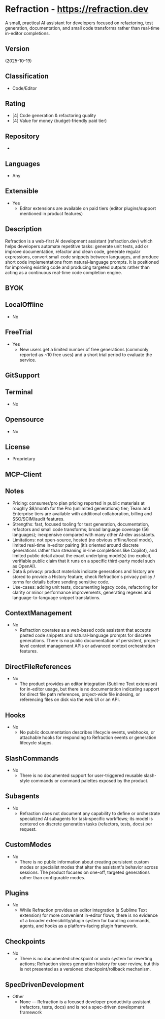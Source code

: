 # Refraction - https://refraction.dev
A small, practical AI assistant for developers focused on refactoring, test generation, documentation, and small code transforms rather than real-time in-editor completions.

## Version
(2025-10-19)

## Classification 
- Code/Editor

## Rating
- [4] Code generation & refactoring quality
- [4] Value for money (budget-friendly paid tier)

## Repository
- 

## Languages
- Any

## Extensible
- Yes
  - Editor extensions are available on paid tiers (editor plugins/support mentioned in product features)

## Description
Refraction is a web-first AI development assistant (refraction.dev) which helps developers automate repetitive tasks: generate unit tests, add or improve documentation, refactor and clean code, generate regular expressions, convert small code snippets between languages, and produce short code implementations from natural-language prompts. It is positioned for improving existing code and producing targeted outputs rather than acting as a continuous real-time code completion engine.

## BYOK

## LocalOffline
- No

## FreeTrial
- Yes
  - New users get a limited number of free generations (commonly reported as ~10 free uses) and a short trial period to evaluate the service.

## GitSupport

## Terminal
- No

## Opensource
- No

## License
- Proprietary
  
## MCP-Client

## Notes
- Pricing: consumer/pro plan pricing reported in public materials at roughly $8/month for the Pro (unlimited generations) tier; Team and Enterprise tiers are available with additional collaboration, billing and SSO/SCIM/audit features.
- Strengths: fast, focused tooling for test generation, documentation, refactors and small code transforms; broad language coverage (56 languages); inexpensive compared with many other AI-dev assistants.
- Limitations: not open-source, hosted (no obvious offline/local mode), limited real-time in-editor pairing (it’s oriented around discrete generations rather than streaming in-line completions like Copilot), and limited public detail about the exact underlying model(s) (no explicit, verifiable public claim that it runs on a specific third-party model such as OpenAI).
- Data & privacy: product materials indicate generations and history are stored to provide a History feature; check Refraction's privacy policy / terms for details before sending sensitive code.
- Use-cases: adding unit tests, documenting legacy code, refactoring for clarity or minor performance improvements, generating regexes and language-to-language snippet translations.



## ContextManagement
- No
  - Refraction operates as a web-based code assistant that accepts pasted code snippets and natural-language prompts for discrete generations. There is no public documentation of persistent, project-level context management APIs or advanced context orchestration features.

## DirectFileReferences
- No
  - The product provides an editor integration (Sublime Text extension) for in-editor usage, but there is no documentation indicating support for direct file path references, project-wide file indexing, or referencing files on disk via the web UI or an API.

## Hooks
- No
  - No public documentation describes lifecycle events, webhooks, or attachable hooks for responding to Refraction events or generation lifecycle stages.

## SlashCommands
- No
  - There is no documented support for user-triggered reusable slash-style commands or command palettes exposed by the product.

## Subagents
- No
  - Refraction does not document any capability to define or orchestrate specialized AI subagents for task-specific workflows; its model is centered on discrete generation tasks (refactors, tests, docs) per request.

## CustomModes
- No
  - There is no public information about creating persistent custom modes or specialist modes that alter the assistant's behavior across sessions. The product focuses on one-off, targeted generations rather than configurable modes.

## Plugins
- No
  - While Refraction provides an editor integration (a Sublime Text extension) for more convenient in-editor flows, there is no evidence of a broader extensibility/plugin system for bundling commands, agents, and hooks as a platform-facing plugin framework.

## Checkpoints
- No
  - There is no documented checkpoint or undo system for reverting actions; Refraction stores generation history for user review, but this is not presented as a versioned checkpoint/rollback mechanism.

## SpecDrivenDevelopment
- Other
  - None — Refraction is a focused developer productivity assistant (refactors, tests, docs) and is not a spec-driven development framework
